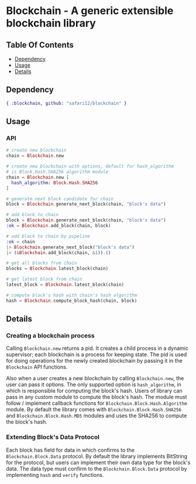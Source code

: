 # Blockchain - A generic extensible blockchain library

## Table Of Contents

<!-- BEGIN generated TOC -->
* [Dependency](#dependency)
* [Usage](#usage)
* [Details](#details)
<!-- END generated TOC -->

## Dependency

``` elixir
{ :blockchain, github: "safari12/blockchain" }
```

## Usage

### API

```elixir
# create new blockchain
chain = Blockchain.new

# create new blockchain with options, default for hash_algorithm
# is Block.Hash.SHA256 algorithm module
chain = Blockchain.new [
  hash_algorithm: Block.Hash.SHA256
]

# generate next block candidate for chain
block = Blockchain.generate_next_block(chain, "block's data")

# add block to chain
block = Blockchain.generate_next_block(chain, "block's data")
:ok = Blockchain.add_block(chain, block)

# add block to chain by pipeline
:ok = chain
|> Blockchain.generate_next_block("block's data")
|> (&Blockchain.add_block(chain, &1)).()

# get all blocks from chain
blocks = Blockchain.latest_block(chain)

# get latest block from chain
latest_block = Blockchain.latest_block(chain)

# compute block's hash with chain's hash algorithm
hash = Blockchain.compute_block_hash(chain, block)
```

## Details

### Creating a blockchain process

Calling `Blockchain.new` returns a pid. It creates a child process
in a dynamic supervisor; each blockchain is a process for keeping state. The pid is used
for doing operations for the newly created blockchain by passing it in the `Blockchain` API functions.

Also when a user creates a new blockchain by calling `Blockchain.new`, the user can
pass it options. The only supported option is `hash_algorithm`, in which is
responsible for computing the block's hash. Users of library can pass in any
custom module to compute the block's hash. The module must follow / implement
callback functions for `Blockchain.Block.Hash.Algorithm` module. By default the
library comes with `Blockchain.Block.Hash.SHA256` and `Blockchain.Block.Hash.MD5`
modules and uses the SHA256 to compute the block's hash.

### Extending Block's Data Protocol

Each block has field for data in which confirms to the `Blockchain.Block.Data`
protocol. By default the library implements BitString for the protocol, but users
can implement their own data type for the block's data. The data type must confirm
to the `Blockchain.Block.Data` protocol by implementing `hash` and `verify` functions.
